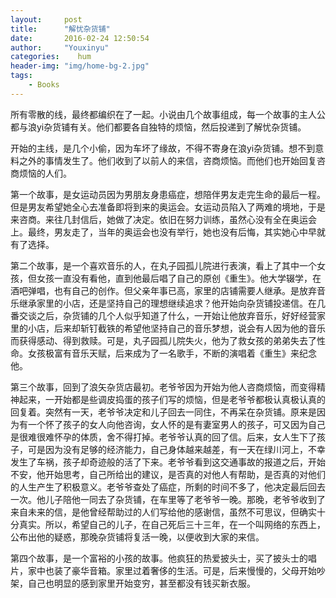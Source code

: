 ```yaml
---
layout:     post
title:      "解忧杂货铺"
date:       2016-02-24 12:50:54
author:     "Youxinyu"
categories:    hum
header-img: "img/home-bg-2.jpg"
tags:
    - Books
---
```

所有零散的线，最终都编织在了一起。小说由几个故事组成，每一个故事的主人公都与浪yi杂货铺有关。他们都要各自独特的烦恼，然后投递到了解忧杂货铺。

开始的主线，是几个小偷，因为车坏了缘故，不得不寄身在浪yi杂货铺。想不到意料之外的事情发生了。他们收到了以前人的来信，咨商烦恼。而他们也开始回复咨商烦恼的人们。
    
第一个故事，是女运动员因为男朋友身患癌症，想陪伴男友走完生命的最后一程。但是男友希望她全心去准备即将到来的奥运会。女运动员陷入了两难的境地，于是来咨商。来往几封信后，她做了决定。依旧在努力训练，虽然心没有全在奥运会上。最终，男友走了，当年的奥运会也没有举行，她也没有后悔，其实她心中早就有了选择。

 第二个故事，是一个喜欢音乐的人，在丸子园孤儿院进行表演，看上了其中一个女孩，但女孩一直没有看他，直到他最后唱了自己的原创《重生》。他大学辍学，在酒吧弹唱，也有自己的创作。但父亲年事已高，家里的店铺需要人继承。是放弃音乐继承家里的小店，还是坚持自己的理想继续追求？他开始向杂货铺投递信。在几番交谈之后，杂货铺的几个人似乎知道了什么，一开始让他放弃音乐，好好经营家里的小店，后来却斩钉截铁的希望他坚持自己的音乐梦想，说会有人因为他的音乐而获得感动、得到救赎。可是，丸子园孤儿院失火，他为了救女孩的弟弟失去了性命。女孩极富有音乐天赋，后来成为了一名歌手，不断的演唱着《重生》来纪念他。
     
   第三个故事，回到了浪矢杂货店最初。老爷爷因为开始为他人咨商烦恼，而变得精神起来，一开始都是些调皮捣蛋的孩子们写的烦恼，但是老爷爷都极认真极认真的回复着。突然有一天，老爷爷决定和儿子回去一同住，不再呆在杂货铺。原来是因为有一个怀了孩子的女人向他咨询，女人怀的是有妻室男人的孩子，可又因为自己是很难很难怀孕的体质，舍不得打掉。老爷爷认真的回了信。后来，女人生下了孩子，可是因为没有足够的经济能力，自己身体越来越差，有一天在绿川河上，不幸发生了车祸，孩子却奇迹般的活了下来。老爷爷看到这交通事故的报道之后，开始不安，他开始思考，自己所给出的建议，是否真的对他人有帮助，是否真的对他们的人生产生了积极意义。老爷爷查处了癌症，所剩的时间不多了，他决定最后回去一次。他儿子陪他一同去了杂货铺，在车里等了老爷爷一晚。那晚，老爷爷收到了来自未来的信，是他曾经帮助过的人们写给他的感谢信，虽然不可思议，但确实十分真实。所以，希望自己的儿子，在自己死后三十三年，在一个叫网络的东西上，公布出他的疑惑，那晚杂货铺将复活一晚，以便收到大家的来信。
     
     
   第四个故事，是一个富裕的小孩的故事。他疯狂的热爱披头士，买了披头士的唱片，家中也装了豪华音箱。家里过着奢侈的生活。可是，后来慢慢的，父母开始吵架，自己也明显的感到家里开始变穷，甚至都没有钱买新衣服。

	
